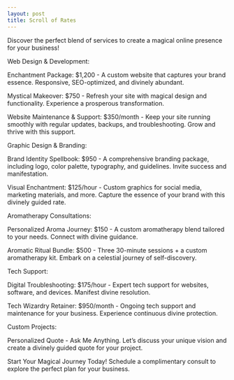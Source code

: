 ```yaml
---
layout: post
title: Scroll of Rates
---
```


Discover the perfect blend of services to create a magical online presence for your business!

Web Design & Development:

Enchantment Package: $1,200 - A custom website that captures your brand essence. Responsive, SEO-optimized, and divinely abundant.

Mystical Makeover: $750 - Refresh your site with magical design and functionality. Experience a prosperous transformation.

Website Maintenance & Support: $350/month - Keep your site running smoothly with regular updates, backups, and troubleshooting. Grow and thrive with this support.

Graphic Design & Branding:

Brand Identity Spellbook: $950 - A comprehensive branding package, including logo, color palette, typography, and guidelines. Invite success and manifestation.

Visual Enchantment: $125/hour - Custom graphics for social media, marketing materials, and more. Capture the essence of your brand with this divinely guided rate.

Aromatherapy Consultations:

Personalized Aroma Journey: $150 - A custom aromatherapy blend tailored to your needs. Connect with divine guidance.

Aromatic Ritual Bundle: $500 - Three 30-minute sessions + a custom aromatherapy kit. Embark on a celestial journey of self-discovery.

Tech Support:

Digital Troubleshooting: $175/hour - Expert tech support for websites, software, and devices. Manifest divine resolution.

Tech Wizardry Retainer: $950/month - Ongoing tech support and maintenance for your business. Experience continuous divine protection.

Custom Projects:

Personalized Quote - Ask Me Anything. Let’s discuss your unique vision and create a divinely guided quote for your project.

Start Your Magical Journey Today! Schedule a complimentary consult to explore the perfect plan for your business.


